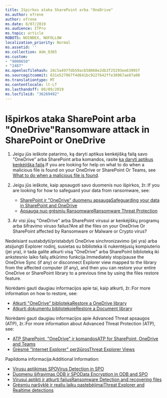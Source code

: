 ```yaml
---
title: Išpirkos ataka SharePoint arba "OneDrive"
ms.author: efrene
author: efrene
ms.date: 8/07/2019
ms.audience: ITPro
ms.topic: article
ROBOTS: NOINDEX, NOFOLLOW
localization_priority: Normal
ms.assetid: ''
ms.collection: Adm_O365
ms.custom:
- "9000650"
- "2487"
ms.openlocfilehash: 2dc5a497fdb59acb58068e2db3f25293ee63995f
ms.sourcegitcommit: 631e527967f4d641bc9227642ffe38967ae87a00
ms.translationtype: MT
ms.contentlocale: lt-LT
ms.lasthandoff: 08/09/2019
ms.locfileid: "36269492"
---
```

# <a name="ransomware-attack-in-sharepoint-or-onedrive"></a><span data-ttu-id="020a3-102">Išpirkos ataka SharePoint arba "OneDrive"</span><span class="sxs-lookup"><span data-stu-id="020a3-102">Ransomware attack in SharePoint or OneDrive</span></span>

1.  <span data-ttu-id="020a3-103">Jeigu jūs ieškote patarimo, ką daryti aptikus kenkėjišką failą savo "OneDrive" arba SharePoint arba komandos, rasite [ką daryti aptikus kenkėjišką failą](https://support.office.com/en-ie/article/what-to-do-when-a-malicious-file-is-found-in-sharepoint-online-onedrive-or-microsoft-teams-01e902ad-a903-4e0f-b093-1e1ac0c37ad2).</span><span class="sxs-lookup"><span data-stu-id="020a3-103">If you are looking for help on what to do when a malicious file is found on your OneDrive or SharePoint Or Teams, see [What to do when a malicious file is found](https://support.office.com/en-ie/article/what-to-do-when-a-malicious-file-is-found-in-sharepoint-online-onedrive-or-microsoft-teams-01e902ad-a903-4e0f-b093-1e1ac0c37ad2).</span></span>
2. <span data-ttu-id="020a3-104">Jeigu jūs ieškote, kaip apsaugoti savo duomenis nuo išpirkos, žr.:</span><span class="sxs-lookup"><span data-stu-id="020a3-104">If you are looking for how to safeguard your data from ransomware, see:</span></span>
    - [<span data-ttu-id="020a3-105">SharePoint ir "OneDrive" duomenų apsauga</span><span class="sxs-lookup"><span data-stu-id="020a3-105">Safeguarding your data in SharePoint and OneDrive</span></span>](https://docs.microsoft.com/sharepoint/safeguarding-your-data) 
    - [<span data-ttu-id="020a3-106">Apsauga nuo grėsmių Ransomware</span><span class="sxs-lookup"><span data-stu-id="020a3-106">Ransomware Threat Protection</span></span>](https://docs.microsoft.com/windows/security/threat-protection/intelligence/ransomware-malware)    

3.  <span data-ttu-id="020a3-107">Ar visi jūsų "OneDrive" arba SharePoint virusui ar kenkėjiškų programų arba šifravimo viruso failus?</span><span class="sxs-lookup"><span data-stu-id="020a3-107">Are all the files on your OneDrive Or SharePoint affected by Ransomware or Malware or Crypto virus?</span></span> 

<span data-ttu-id="020a3-108">Nedelsiant sustabdyti/pristabdyti OneDrive sinchronizavimo (jei yra) arba atsijungti Explorer rodinį, susietas su biblioteka iš nukentėjusių kompiuterio (jei yra), ir tada galite atkurti visą "OneDrive" arba SharePoint biblioteką iki ankstesnio laiko failų atkūrimo funkcija.</span><span class="sxs-lookup"><span data-stu-id="020a3-108">Immediately stop/pause the OneDrive Sync (if any) or disconnect Explorer view mapped to the library from the affected computer (if any), and then you can restore your entire OneDrive or SharePoint library to a previous time by using the files restore feature.</span></span> 

<span data-ttu-id="020a3-109">Norėdami gauti daugiau informacijos apie tai, kaip atkurti, žr.:</span><span class="sxs-lookup"><span data-stu-id="020a3-109">For more information on how to restore, see:</span></span>

- [<span data-ttu-id="020a3-110">Atkurti "OneDrive" biblioteka</span><span class="sxs-lookup"><span data-stu-id="020a3-110">Restore a OneDrive library</span></span>](https://support.office.com/article/restore-your-onedrive-fa231298-759d-41cf-bcd0-25ac53eb8a150)
- [<span data-ttu-id="020a3-111">Atkurti dokumentų bibliotekoje</span><span class="sxs-lookup"><span data-stu-id="020a3-111">Restore a Document library</span></span>](https://support.office.com/article/restore-a-document-library-317791c3-8bd0-4dfd-8254-3ca90883d39a?ui=en-US&rs=en-US&ad=US)

<span data-ttu-id="020a3-112">Norėdami gauti daugiau informacijos apie Advanced Threat apsaugos (ATP), žr.:</span><span class="sxs-lookup"><span data-stu-id="020a3-112">For more information about Advanced Threat Protection (ATP), see:</span></span>
- [<span data-ttu-id="020a3-113">ATP SharePoint, "OneDrive" ir komandos</span><span class="sxs-lookup"><span data-stu-id="020a3-113">ATP for SharePoint, OneDrive and Teams</span></span>](https://docs.microsoft.com/en-us/office365/securitycompliance/atp-for-spo-odb-and-teams)
- [<span data-ttu-id="020a3-114">Grėsmė "Internet Explorer" peržiūros</span><span class="sxs-lookup"><span data-stu-id="020a3-114">Threat Explorer Views</span></span>](https://docs.microsoft.com/en-us/office365/securitycompliance/threat-explorer-views)

<span data-ttu-id="020a3-115">Papildoma informacija:</span><span class="sxs-lookup"><span data-stu-id="020a3-115">Additional Information:</span></span>

- [<span data-ttu-id="020a3-116">Virusų aptikimas SPO</span><span class="sxs-lookup"><span data-stu-id="020a3-116">Virus Detection in SPO</span></span>](https://docs.microsoft.com/en-us/office365/securitycompliance/virus-detection-in-spo)</br>
- [<span data-ttu-id="020a3-117">Duomenų šifravimas ODB ir SPO</span><span class="sxs-lookup"><span data-stu-id="020a3-117">Data Encryption in ODB and SPO</span></span>](https://docs.microsoft.com/en-us/office365/securitycompliance/data-encryption-in-odb-and-spo)</br>
- [<span data-ttu-id="020a3-118">Virusui aptikti ir atkurti failus</span><span class="sxs-lookup"><span data-stu-id="020a3-118">Ransomware Detection and recovering files</span></span>](https://support.office.com/article/Ransomware-detection-and-recovering-your-files-0d90ec50-6bfd-40f4-acc7-b8c12c73637f)</br>
- [<span data-ttu-id="020a3-119">Grėsmių naršyklė ir realiu laiku pastebėjimai</span><span class="sxs-lookup"><span data-stu-id="020a3-119">Threat Explorer and Realtime detections</span></span>](https://docs.microsoft.com/en-us/office365/securitycompliance/threat-explorer-views)